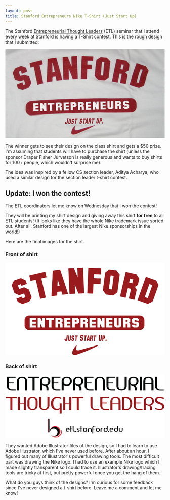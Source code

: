 ```yaml
---
layout: post
title: Stanford Entrepreneurs Nike T-Shirt (Just Start Up)
---
```


The Stanford [Entrepreneurial Thought Leaders](http://etl.stanford.edu/) (ETL) seminar that I attend every week at Stanford is having a T-Shirt contest. This is the rough design that I submitted:

![Stanford Entreprenuers T-Shirt](/images/t-shirt-design.jpg)

 The winner gets to see their design on the class shirt and gets a $50 prize. I'm assuming that students will have to purchase the shirt (unless the sponsor Draper Fisher Jurvetson is really generous and wants to buy shirts for 100+ people, which wouldn't surprise me).

The idea was inspired by a fellow CS section leader, Aditya                                                          Acharya, who used a similar design for the section leader t-shirt contest.

## Update: I won the contest!

The ETL coordinators let me know on Wednesday that I won the contest!

They will be printing my shirt design and giving away this shirt **for free** to all ETL students! (It looks like they have the whole Nike trademark issue sorted out. After all, Stanford has one of the largest Nike sponsorships in the world!)

Here are the final images for the shirt.

### Front of shirt

![Stanford Entrepreneurs. Just Start Up.](/images/shirt_front.png)

### Back of shirt

![Entrepreneurial Thought Leaders - Back of the T-Shirt](/images/shirt_back.png)

They wanted Adobe Illustrator files of the design, so I had to learn to use Adobe Illustrator, which I've never used before. After about an hour, I figured out many of Illustrator's powerful drawing tools. The most difficult part was drawing the Nike logo. I had to use an example Nike logo which I made slightly transparent so I could trace it. Illustrator's drawing/tracing tools are tricky at first, but pretty powerful once you get the hang of them.

What do you guys think of the designs? I'm curious for some feedback since I've never designed a t-shirt before. Leave me a comment and let me know!